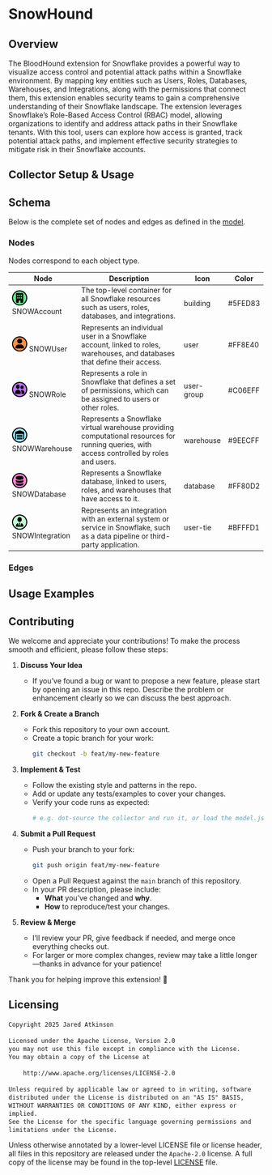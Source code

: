 # SnowHound

## Overview

The BloodHound extension for Snowflake provides a powerful way to visualize access control and potential attack paths within a Snowflake environment. By mapping key entities such as Users, Roles, Databases, Warehouses, and Integrations, along with the permissions that connect them, this extension enables security teams to gain a comprehensive understanding of their Snowflake landscape. The extension leverages Snowflake’s Role-Based Access Control (RBAC) model, allowing organizations to identify and address attack paths in their Snowflake tenants. With this tool, users can explore how access is granted, track potential attack paths, and implement effective security strategies to mitigate risk in their Snowflake accounts.

## Collector Setup & Usage



## Schema

Below is the complete set of nodes and edges as defined in the [model](./model.json).

### Nodes

Nodes correspond to each object type.

| Node                                                                           | Description                                                                                                                                | Icon        | Color   |
|--------------------------------------------------------------------------------|--------------------------------------------------------------------------------------------------------------------------------------------|-------------|---------|
| <img src="./images/black_SNOWAccount.png" width="30"/> SNOWAccount             | The top-level container for all Snowflake resources such as users, roles, databases, and integrations.                                     | building    | #5FED83 |
| <img src="./images/black_SNOWUser.png" width="30"/> SNOWUser                   | Represents an individual user in a Snowflake account, linked to roles, warehouses, and databases that define their access.                 | user        | #FF8E40 |
| <img src="./images/black_SNOWRole.png" width="30"/> SNOWRole                   | Represents a role in Snowflake that defines a set of permissions, which can be assigned to users or other roles.                           | user-group  | #C06EFF |
| <img src="./images/black_SNOWWarehouse.png" width="30"/> SNOWWarehouse         | Represents a Snowflake virtual warehouse providing computational resources for running queries, with access controlled by roles and users. | warehouse   | #9EECFF |
| <img src="./images/black_SNOWDatabase.png" width="30"/> SNOWDatabase           | Represents a Snowflake database, linked to users, roles, and warehouses that have access to it.                                            | database    | #FF80D2 |
| <img src="./images/black_SNOWIntegration.png" width="30"/> SNOWIntegration     | Represents an integration with an external system or service in Snowflake, such as a data pipeline or third-party application.             | user-tie    | #BFFFD1 |

### Edges



## Usage Examples



## Contributing

We welcome and appreciate your contributions! To make the process smooth and efficient, please follow these steps:

1. **Discuss Your Idea**  
   - If you’ve found a bug or want to propose a new feature, please start by opening an issue in this repo. Describe the problem or enhancement clearly so we can discuss the best approach.

2. **Fork & Create a Branch**  
   - Fork this repository to your own account.  
   - Create a topic branch for your work:
     ```bash
     git checkout -b feat/my-new-feature
     ```

3. **Implement & Test**  
   - Follow the existing style and patterns in the repo.  
   - Add or update any tests/examples to cover your changes.  
   - Verify your code runs as expected:
     ```bash
     # e.g. dot-source the collector and run it, or load the model.json in BloodHound
     ```

4. **Submit a Pull Request**  
   - Push your branch to your fork:
     ```bash
     git push origin feat/my-new-feature
     ```  
   - Open a Pull Request against the `main` branch of this repository.  
   - In your PR description, please include:
     - **What** you’ve changed and **why**.  
     - **How** to reproduce/test your changes.

5. **Review & Merge**  
   - I’ll review your PR, give feedback if needed, and merge once everything checks out.  
   - For larger or more complex changes, review may take a little longer—thanks in advance for your patience!

Thank you for helping improve this extension! 🎉  

## Licensing

```
Copyright 2025 Jared Atkinson

Licensed under the Apache License, Version 2.0
you may not use this file except in compliance with the License.
You may obtain a copy of the License at

    http://www.apache.org/licenses/LICENSE-2.0

Unless required by applicable law or agreed to in writing, software
distributed under the License is distributed on an "AS IS" BASIS,
WITHOUT WARRANTIES OR CONDITIONS OF ANY KIND, either express or implied.
See the License for the specific language governing permissions and
limitations under the License.
```

Unless otherwise annotated by a lower-level LICENSE file or license header, all files in this repository are released
under the `Apache-2.0` license. A full copy of the license may be found in the top-level [LICENSE](LICENSE) file.
